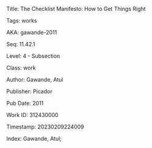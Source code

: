 Title:  The Checklist Manifesto: How to Get Things Right

Tags:   works

AKA:    gawande-2011

Seq:    11.42.1

Level:  4 - Subsection

Class:  work

Author: Gawande, Atul

Publisher: Picador

Pub Date: 2011

Work ID: 312430000

Timestamp: 20230209224009

Index:  Gawande, Atul; 
